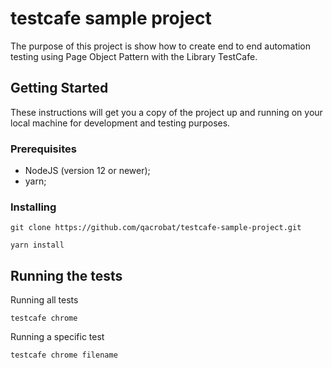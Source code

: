 # testcafe sample project

The purpose of this project is show how to create end to end automation testing using Page Object Pattern with the Library TestCafe.

## Getting Started

These instructions will get you a copy of the project up and running on your local machine for development and testing purposes.

### Prerequisites

- NodeJS (version 12 or newer);
- yarn;

### Installing

```
git clone https://github.com/qacrobat/testcafe-sample-project.git
```

```
yarn install
```

## Running the tests

Running all tests
```
testcafe chrome
```

Running a specific test
```
testcafe chrome filename
```
